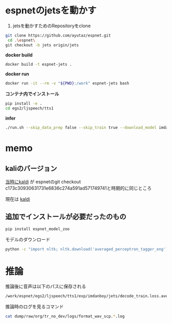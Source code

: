 # espnetのjetsを動かす

1. jetsを動かすためのRepositoryをclone 
```sh
git clone https://github.com/ayutaz/espnet.git
 cd .\espnet\
git checkout -b jets origin/jets
```

**docker build**
```bash
docker build -t espnet-jets .
```

**docker run**
```bash
docker run -it --rm -v "${PWD}:/work" espnet-jets bash
```

**コンテナ内でインストール**
```bash
pip install -e .
cd egs2/ljspeech/tts1
```

**infer**
```bash
./run.sh --skip_data_prep false --skip_train true --download_model imdanboy/jets
```

# memo

## kaliのバージョン
[当時にkaldi](https://github.com/kaldi-asr/kaldi/tree/ac29a6ff09823d1cbb4814da60360c966f33cd0d) が espnetのgit checkout c173c30930631731e6836c274a591ad571749741と時期的に同じところ

現在は [kaldi](https://github.com/kaldi-asr/kaldi/tree/01aadd7c19372e3eacadec88caabd86162f33d69)

## 追加でインストールが必要だったのもの

```sh
pip install espnet_model_zoo
```

モデルのダウンロード

```sh
python -c "import nltk; nltk.download('averaged_perceptron_tagger_eng')"
```

# 推論

推論後に音声は以下のパスに保存される
```sh
/work/espnet/egs2/ljspeech/tts1/exp/imdanboy/jets/decode_train.loss.ave/dev/log/output.XX
```

推論時のログを見るコマンド
```sh
cat dump/raw/org/tr_no_dev/logs/format_wav_scp.*.log
```